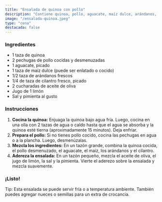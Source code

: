 ```yaml
---
title: "Ensalada de quinoa con pollo"
description: "Contiene quinoa, pollo, aguacate, maíz dulce, arándanos, cilantro."
image: "/ensalada-quinoa.jpeg"
type: "cena"
destacada: false
---
```

<h3>
Ingredientes
</h3>
<ul> <li>1 taza de quinoa</li> <li>2 pechugas de pollo cocidas y desmenuzadas</li> <li>1 aguacate, picado</li> <li>1 taza de maíz dulce (puede ser enlatado o cocido)</li> <li>1/2 taza de arándanos frescos</li> <li>1/4 de taza de cilantro fresco, picado</li> <li>2 cucharadas de aceite de oliva</li> <li>Jugo de 1 limón</li> <li>Sal y pimienta al gusto</li> </ul>
<h3>
Instrucciones
</h3>
<ol> <li><strong>Cocina la quinoa:</strong> Enjuaga la quinoa bajo agua fría. Luego, cocina en una olla con 2 tazas de agua o caldo hasta que el agua se absorba y la quinoa esté tierna (aproximadamente 15 minutos). Deja enfriar.</li> <li><strong>Prepara el pollo:</strong> Si no tienes pollo cocido, cocina las pechugas en agua o a la plancha. Luego, desmenúzalas.</li> <li><strong>Mezcla los ingredientes:</strong> En un tazón grande, combina la quinoa cocida, el pollo desmenuzado, el aguacate, el maíz, los arándanos y el cilantro.</li> <li><strong>Adereza la ensalada:</strong> En un tazón pequeño, mezcla el aceite de oliva, el jugo de limón, la sal y la pimienta. Vierte el aderezo sobre la ensalada y mezcla suavemente.</li> </ol> <h3>¡Listo!</h3>
Tip: Esta ensalada se puede servir fría o a temperatura ambiente. También puedes agregar nueces o semillas para un extra de crocancia.